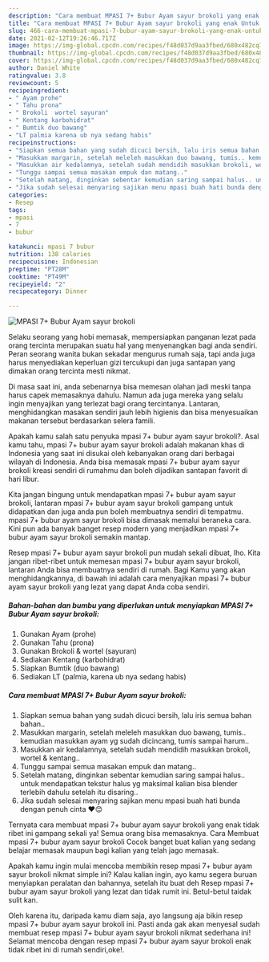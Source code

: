 ```yaml
---
description: "Cara membuat MPASI 7+ Bubur Ayam sayur brokoli yang enak Untuk Jualan"
title: "Cara membuat MPASI 7+ Bubur Ayam sayur brokoli yang enak Untuk Jualan"
slug: 466-cara-membuat-mpasi-7-bubur-ayam-sayur-brokoli-yang-enak-untuk-jualan
date: 2021-02-12T19:26:46.717Z
image: https://img-global.cpcdn.com/recipes/f48d037d9aa3fbed/680x482cq70/mpasi-7-bubur-ayam-sayur-brokoli-foto-resep-utama.jpg
thumbnail: https://img-global.cpcdn.com/recipes/f48d037d9aa3fbed/680x482cq70/mpasi-7-bubur-ayam-sayur-brokoli-foto-resep-utama.jpg
cover: https://img-global.cpcdn.com/recipes/f48d037d9aa3fbed/680x482cq70/mpasi-7-bubur-ayam-sayur-brokoli-foto-resep-utama.jpg
author: Daniel White
ratingvalue: 3.8
reviewcount: 5
recipeingredient:
- " Ayam prohe"
- " Tahu prona"
- " Brokoli  wortel sayuran"
- " Kentang karbohidrat"
- " Bumtik duo bawang"
- "LT palmia karena ub nya sedang habis"
recipeinstructions:
- "Siapkan semua bahan yang sudah dicuci bersih, lalu iris semua bahan bahan.."
- "Masukkan margarin, setelah meleleh masukkan duo bawang, tumis.. kemudian masukkan ayam yg sudah dicincang, tumis sampai harum.."
- "Masukkan air kedalamnya, setelah sudah mendidih masukkan brokoli, wortel &amp; kentang.."
- "Tunggu sampai semua masakan empuk dan matang.."
- "Setelah matang, dinginkan sebentar kemudian saring sampai halus.. untuk mendapatkan tekstur halus yg maksimal kalian bisa blender terlebih dahulu setelah itu disaring.."
- "Jika sudah selesai menyaring sajikan menu mpasi buah hati bunda dengan penuh cinta ❤😊"
categories:
- Resep
tags:
- mpasi
- 7
- bubur

katakunci: mpasi 7 bubur 
nutrition: 138 calories
recipecuisine: Indonesian
preptime: "PT28M"
cooktime: "PT49M"
recipeyield: "2"
recipecategory: Dinner

---
```



![MPASI 7+ Bubur Ayam sayur brokoli](https://img-global.cpcdn.com/recipes/f48d037d9aa3fbed/680x482cq70/mpasi-7-bubur-ayam-sayur-brokoli-foto-resep-utama.jpg)

Selaku seorang yang hobi memasak, mempersiapkan panganan lezat pada orang tercinta merupakan suatu hal yang menyenangkan bagi anda sendiri. Peran seorang  wanita bukan sekadar mengurus rumah saja, tapi anda juga harus menyediakan keperluan gizi tercukupi dan juga santapan yang dimakan orang tercinta mesti nikmat.

Di masa  saat ini, anda sebenarnya bisa memesan olahan jadi meski tanpa harus capek memasaknya dahulu. Namun ada juga mereka yang selalu ingin menyajikan yang terlezat bagi orang tercintanya. Lantaran, menghidangkan masakan sendiri jauh lebih higienis dan bisa menyesuaikan makanan tersebut berdasarkan selera famili. 



Apakah kamu salah satu penyuka mpasi 7+ bubur ayam sayur brokoli?. Asal kamu tahu, mpasi 7+ bubur ayam sayur brokoli adalah makanan khas di Indonesia yang saat ini disukai oleh kebanyakan orang dari berbagai wilayah di Indonesia. Anda bisa memasak mpasi 7+ bubur ayam sayur brokoli kreasi sendiri di rumahmu dan boleh dijadikan santapan favorit di hari libur.

Kita jangan bingung untuk mendapatkan mpasi 7+ bubur ayam sayur brokoli, lantaran mpasi 7+ bubur ayam sayur brokoli gampang untuk didapatkan dan juga anda pun boleh membuatnya sendiri di tempatmu. mpasi 7+ bubur ayam sayur brokoli bisa dimasak memalui beraneka cara. Kini pun ada banyak banget resep modern yang menjadikan mpasi 7+ bubur ayam sayur brokoli semakin mantap.

Resep mpasi 7+ bubur ayam sayur brokoli pun mudah sekali dibuat, lho. Kita jangan ribet-ribet untuk memesan mpasi 7+ bubur ayam sayur brokoli, lantaran Anda bisa membuatnya sendiri di rumah. Bagi Kamu yang akan menghidangkannya, di bawah ini adalah cara menyajikan mpasi 7+ bubur ayam sayur brokoli yang lezat yang dapat Anda coba sendiri.

<!--inarticleads1-->

##### Bahan-bahan dan bumbu yang diperlukan untuk menyiapkan MPASI 7+ Bubur Ayam sayur brokoli:

1. Gunakan  Ayam (prohe)
1. Gunakan  Tahu (prona)
1. Gunakan  Brokoli &amp; wortel (sayuran)
1. Sediakan  Kentang (karbohidrat)
1. Siapkan  Bumtik (duo bawang)
1. Sediakan LT (palmia, karena ub nya sedang habis)




<!--inarticleads2-->

##### Cara membuat MPASI 7+ Bubur Ayam sayur brokoli:

1. Siapkan semua bahan yang sudah dicuci bersih, lalu iris semua bahan bahan..
1. Masukkan margarin, setelah meleleh masukkan duo bawang, tumis.. kemudian masukkan ayam yg sudah dicincang, tumis sampai harum..
1. Masukkan air kedalamnya, setelah sudah mendidih masukkan brokoli, wortel &amp; kentang..
1. Tunggu sampai semua masakan empuk dan matang..
1. Setelah matang, dinginkan sebentar kemudian saring sampai halus.. untuk mendapatkan tekstur halus yg maksimal kalian bisa blender terlebih dahulu setelah itu disaring..
1. Jika sudah selesai menyaring sajikan menu mpasi buah hati bunda dengan penuh cinta ❤😊




Ternyata cara membuat mpasi 7+ bubur ayam sayur brokoli yang enak tidak ribet ini gampang sekali ya! Semua orang bisa memasaknya. Cara Membuat mpasi 7+ bubur ayam sayur brokoli Cocok banget buat kalian yang sedang belajar memasak maupun bagi kalian yang telah jago memasak.

Apakah kamu ingin mulai mencoba membikin resep mpasi 7+ bubur ayam sayur brokoli nikmat simple ini? Kalau kalian ingin, ayo kamu segera buruan menyiapkan peralatan dan bahannya, setelah itu buat deh Resep mpasi 7+ bubur ayam sayur brokoli yang lezat dan tidak rumit ini. Betul-betul taidak sulit kan. 

Oleh karena itu, daripada kamu diam saja, ayo langsung aja bikin resep mpasi 7+ bubur ayam sayur brokoli ini. Pasti anda gak akan menyesal sudah membuat resep mpasi 7+ bubur ayam sayur brokoli nikmat sederhana ini! Selamat mencoba dengan resep mpasi 7+ bubur ayam sayur brokoli enak tidak ribet ini di rumah sendiri,oke!.

